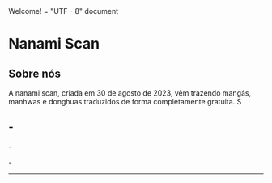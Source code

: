 <user>
Welcome!
    
<!DOCTYPE html>
<html lang "pt-br">
<head>
    <Meta chanset> = "UTF - 8"
    <Meta name "Viewpost" content = with inedital scale = 10"
    <title> document </Title>
<Body>
    <h1> Nanami Scan </h1>
    <h2> Sobre nós </h2>
    <p> A nanami scan, criada em 30 de agosto de 2023, vêm trazendo mangás, manhwas e donghuas traduzidos de forma completamente gratuita. S </p>
    <h2> - </h2>
    <p> - </p>
    <p> - </p>
       <hr>
    </body>
    <html>

